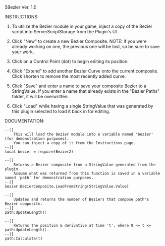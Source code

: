 SBezier Ver. 1.0

INSTRUCTIONS:

1) To utilize the Bezier module in your game, inject a copy of the Bezier script into ServerScriptStorage from the Plugin's UI.

2) Click "New" to create a new Bezier Composite.
NOTE:  If you were already working on one, the previous one will be lost, so be sure to save your work.

3) Click on a Control Point (dot) to begin editing its position.

4) Click "Extend" to add another Bezier Curve onto the current composite. Click shorten to remove the most recently added curve.

5) Click "Save" and enter a name to save your composite Bezier to a StringValue. If you enter a name that already exists in the "Bezier Paths" folder, it will be overwritten.

6) Click "Load" while having a single StringValue that was generated by this plugin selected to load it back in for editing.

DOCUMENTATION:

    --[[
        This will load the Bezier module into a variable named 'bezier' (for demonstration purposes). 
        You can inject a copy of it from the Instructions page.
    --]]
    local bezier = require(Bezier2)

    --[[
        Returns a Bezier composite from a StringValue generated from the plugin. 
        Assume what was returned from this function is saved in a variable named 'path' for demonstration purposes.
    --]]
    bezier.BezierComposite.LoadFromString(StringValue.Value)

    --[[
        Updates and returns the number of Beziers that compose path's Bezier composite.
    --]]
    path:UpdateLength()

    --[[
        Returns the position & derivative at time 't', where 0 <= t <= path:UpdateLength().
    --]]
    path:Calculate(t)

